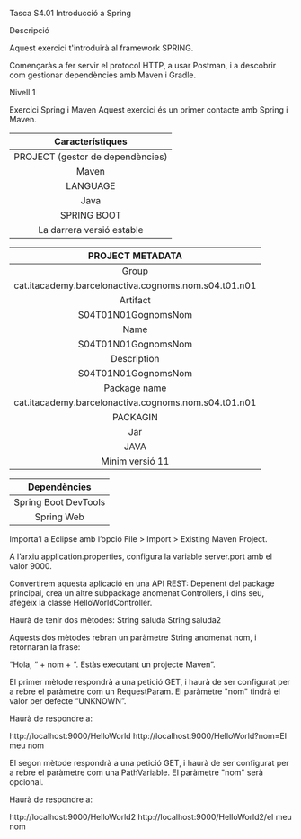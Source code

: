 Tasca S4.01 Introducció a Spring

Descripció

Aquest exercici t'introduirà al framework SPRING.

Començaràs a fer servir el protocol HTTP, a usar Postman, i a descobrir com gestionar dependències amb Maven i Gradle.

Nivell 1

Exercici Spring i Maven
Aquest exercici és un primer contacte amb Spring i Maven.

| Característiques |
| :---: |
| PROJECT (gestor de dependències) |
| Maven  |
| LANGUAGE |
| Java |
| SPRING BOOT |
| La darrera versió estable |

| PROJECT METADATA |
| :---: |
| Group |
| cat.itacademy.barcelonactiva.cognoms.nom.s04.t01.n01 |
| Artifact |
| S04T01N01GognomsNom |
| Name |
| S04T01N01GognomsNom |
| Description |
| S04T01N01GognomsNom |
| Package name |
| cat.itacademy.barcelonactiva.cognoms.nom.s04.t01.n01 |
| PACKAGIN |
| Jar |
| JAVA |
| Mínim versió 11 | 

| Dependències |
| :---: |
| Spring Boot DevTools |
| Spring Web |

Importa’l a Eclipse amb l’opció File > Import > Existing Maven Project.

A l’arxiu application.properties, configura la variable server.port amb el valor 9000.

Convertirem aquesta aplicació en una API REST:
Depenent del package principal, crea un altre subpackage anomenat Controllers, i dins seu, afegeix la classe HelloWorldController.


Haurà de tenir dos mètodes:
String saluda
String saluda2

Aquests dos mètodes rebran un paràmetre String anomenat nom, i retornaran la frase:

“Hola, “ + nom + “. Estàs executant un projecte Maven”.


El primer mètode respondrà a una petició GET, i haurà de ser configurat per a rebre el paràmetre com un RequestParam. El paràmetre "nom" tindrà el valor per defecte “UNKNOWN”.

Haurà de respondre a:

http://localhost:9000/HelloWorld
http://localhost:9000/HelloWorld?nom=El meu nom

 

El segon mètode respondrà a una petició GET, i haurà de ser configurat per a rebre el paràmetre com una PathVariable. El paràmetre "nom" serà opcional.

Haurà de respondre a:

http://localhost:9000/HelloWorld2
http://localhost:9000/HelloWorld2/el meu nom

